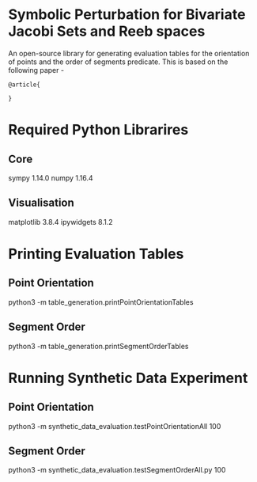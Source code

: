 # Symbolic Perturbation for Bivariate Jacobi Sets and Reeb spaces
An open-source library for generating evaluation tables for the orientation of points and the order of segments predicate. This is based on the following paper -

```
@article{

}
```

# Required Python Librarires

## Core
sympy       1.14.0
numpy       1.16.4

## Visualisation
matplotlib  3.8.4
ipywidgets  8.1.2







# Printing Evaluation Tables  

## Point Orientation
python3 -m table_generation.printPointOrientationTables

## Segment Order
python3 -m table_generation.printSegmentOrderTables








# Running Synthetic Data Experiment

## Point Orientation
python3 -m synthetic_data_evaluation.testPointOrientationAll 100

## Segment Order
python3 -m synthetic_data_evaluation.testSegmentOrderAll.py 100

